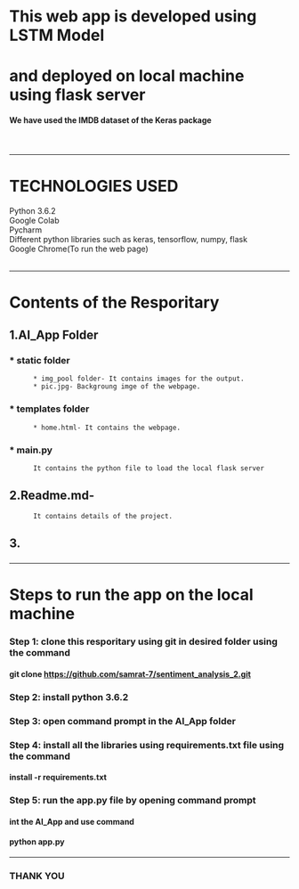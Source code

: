 # This web app is developed using LSTM Model<br/> 
# and deployed on local machine using flask server<br/>
#### We have used the IMDB dataset of the Keras package<br/><br/><br/>
--------------------------------------------------------------------

# TECHNOLOGIES USED<br/>
Python 3.6.2<br/>
Google Colab<br/>
Pycharm<br/>
Different python  libraries such as keras, tensorflow, numpy, flask<br/>
Google Chrome(To run the web page)<br/><br/>

--------------------------------------------------------------------
# Contents of the Resporitary
## 1.AI_App Folder
###     * static folder
          * img_pool folder- It contains images for the output.
          * pic.jpg- Backgroung imge of the webpage.
###     * templates folder
          * home.html- It contains the webpage.
###     * main.py
          It contains the python file to load the local flask server
## 2.Readme.md- 
          It contains details of the project.
## 3.
        
### 

---------------------------------------------------------------------

# Steps to run the app on the local machine<br/>

### Step 1: clone this resporitary using git in desired folder using the command<br/>
####                     git clone https://github.com/samrat-7/sentiment_analysis_2.git<br/>
       
### Step 2: install python 3.6.2<br/>
### Step 3: open command prompt in the AI_App folder<br/>
### Step 4: install all the libraries using requirements.txt file using the command<br/>
####                     <tr/>install -r requirements.txt<br/>
### Step 5: run the app.py file by opening command prompt<br/>
####                     <tr/>int the AI_App and use command<br/>
####                     <tr/>python app.py
       
-------------------------------------------------------------------------------------
###                           THANK YOU

